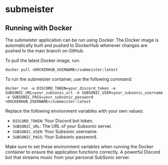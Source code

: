 # submeister

## Running with Docker

The submeister application can be run using Docker. The Docker image is automatically built and pushed to DockerHub whenever changes are pushed to the main branch on GitHub.

To pull the latest Docker image, run:
```
docker pull <DOCKERHUB_USERNAME>/submeister:latest
```

To run the submeister container, use the following command:
```
docker run -e DISCORD_TOKEN=your_discord_token -e SUBSONIC_URL=your_subsonic_url -e SUBSONIC_USER=your_subsonic_username -e SUBSONIC_PASS=your_subsonic_password <DOCKERHUB_USERNAME>/submeister:latest
```

Replace the following environment variables with your own values:
- `DISCORD_TOKEN`: Your Discord bot token.
- `SUBSONIC_URL`: The URL of your Subsonic server.
- `SUBSONIC_USER`: Your Subsonic username.
- `SUBSONIC_PASS`: Your Subsonic password.

Make sure to set these environment variables when running the Docker container to ensure the application functions correctly.
A powerful Discord bot that streams music from your personal SubSonic server.
